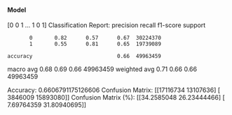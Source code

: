 #### Model
[0 0 1 ... 1 0 1]
Classification Report:
              precision    recall  f1-score   support

           0       0.82      0.57      0.67  30224370
           1       0.55      0.81      0.65  19739089

    accuracy                           0.66  49963459
   macro avg       0.68      0.69      0.66  49963459
weighted avg       0.71      0.66      0.66  49963459

Accuracy: 0.6606791175126606
Confusion Matrix:
[[17116734 13107636]
 [ 3846009 15893080]]
Confusion Matrix (%):
[[34.2585048  26.23444466]
 [ 7.69764359 31.80940695]]
